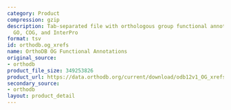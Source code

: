 ```yaml
---
category: Product
compression: gzip
description: Tab-separated file with orthologous group functional annotations including
  GO, COG, and InterPro
format: tsv
id: orthodb.og_xrefs
name: OrthoDB OG Functional Annotations
original_source:
- orthodb
product_file_size: 349253826
product_url: https://data.orthodb.org/current/download/odb12v1_OG_xrefs.tab.gz
secondary_source:
- orthodb
layout: product_detail
---
```

